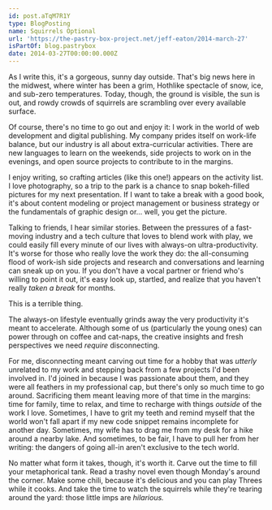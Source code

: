 ```yaml
---
id: post.aTqM7R1Y
type: BlogPosting
name: Squirrels Optional
url: 'https://the-pastry-box-project.net/jeff-eaton/2014-march-27'
isPartOf: blog.pastrybox
date: 2014-03-27T00:00:00.000Z
---
```

As I write this, it's a gorgeous, sunny day outside. That's big news here in the midwest, where winter has been a grim, Hothlike spectacle of snow, ice, and sub-zero temperatures. Today, though, the ground is visible, the sun is out, and rowdy crowds of squirrels are scrambling over every available surface.

Of course, there's no time to go out and enjoy it: I work in the world of web development and digital publishing. My company prides itself on work-life balance, but our industry is all about extra-curricular activities. There are new languages to learn on the weekends, side projects to work on in the evenings, and open source projects to contribute to in the margins.

I enjoy writing, so crafting articles (like this one!) appears on the activity list. I love photography, so a trip to the park is a chance to snap bokeh-filled pictures for my next presentation. If I want to take a break with a good book, it's about content modeling or project management or business strategy or the fundamentals of graphic design or... well, you get the picture.

Talking to friends, I hear similar stories. Between the pressures of a fast-moving industry and a tech culture that loves to blend work with play, we could easily fill every minute of our lives with always-on ultra-productivity. It's worse for those who really love the work they do: the all-consuming flood of work-ish side projects and research and conversations and learning can sneak up on you. If you don't have a vocal partner or friend who's willing to point it out, it's easy look up, startled, and realize that you haven't really *taken a break* for months.

This is a terrible thing.

The always-on lifestyle eventually grinds away the very productivity it's meant to accelerate. Although some of us (particularly the young ones) can power through on coffee and cat-naps, the creative insights and fresh perspectives we need *require* disconnecting.

For me, disconnecting meant carving out time for a hobby that was *utterly* unrelated to my work and stepping back from a few projects I'd been involved in. I'd joined in because I was passionate about them, and they were all feathers in my professional cap, but there's only so much time to go around. Sacrificing them meant leaving more of that time in the margins: time for family, time to relax, and time to recharge with things *outside* of the work I love. Sometimes, I have to grit my teeth and remind myself that the world won't fall apart if my new code snippet remains incomplete for another day. Sometimes, my wife has to drag me from my desk for a hike around a nearby lake. And sometimes, to be fair, I have to pull her from her writing: the dangers of going all-in aren't exclusive to the tech world.

No matter what form it takes, though, it's worth it. Carve out the time to fill your metaphorical tank. Read a trashy novel even though Monday's around the corner. Make some chili, because it's delicious and you can play Threes while it cooks. And take the time to watch the squirrels while they're tearing around the yard: those little imps are *hilarious.*
